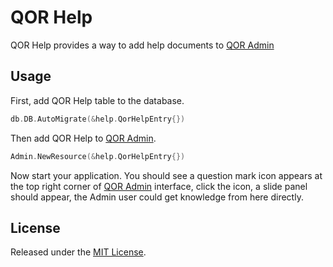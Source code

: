 # QOR Help

QOR Help provides a way to add help documents to [QOR Admin](http://GoTenancy/libs/admin)

## Usage

First, add QOR Help table to the database.

```go
db.DB.AutoMigrate(&help.QorHelpEntry{})
```

Then add QOR Help to [QOR Admin](http://GoTenancy/libs/admin).

```go
Admin.NewResource(&help.QorHelpEntry{})
```

Now start your application. You should see a question mark icon appears at the top right corner of [QOR Admin](http://GoTenancy/libs/admin) interface, click the icon, a slide panel should appear, the Admin user could get knowledge from here directly.

## License

Released under the [MIT License](http://opensource.org/licenses/MIT).

